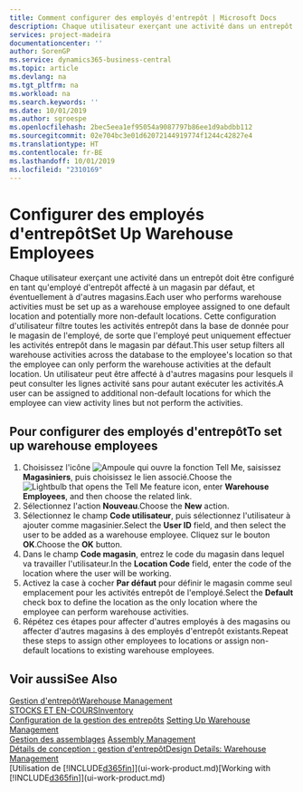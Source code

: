 ```yaml
---
title: Comment configurer des employés d'entrepôt | Microsoft Docs
description: Chaque utilisateur exerçant une activité dans un entrepôt doit être configuré en tant qu'employé d'entrepôt affecté à un magasin par défaut, et éventuellement à d'autres magasins.
services: project-madeira
documentationcenter: ''
author: SorenGP
ms.service: dynamics365-business-central
ms.topic: article
ms.devlang: na
ms.tgt_pltfrm: na
ms.workload: na
ms.search.keywords: ''
ms.date: 10/01/2019
ms.author: sgroespe
ms.openlocfilehash: 2bec5eea1ef95054a9087797b86ee1d9abdbb112
ms.sourcegitcommit: 02e704bc3e01d62072144919774f1244c42827e4
ms.translationtype: HT
ms.contentlocale: fr-BE
ms.lasthandoff: 10/01/2019
ms.locfileid: "2310169"
---
```

# <a name="set-up-warehouse-employees"></a><span data-ttu-id="0f8e5-103">Configurer des employés d'entrepôt</span><span class="sxs-lookup"><span data-stu-id="0f8e5-103">Set Up Warehouse Employees</span></span>
<span data-ttu-id="0f8e5-104">Chaque utilisateur exerçant une activité dans un entrepôt doit être configuré en tant qu'employé d'entrepôt affecté à un magasin par défaut, et éventuellement à d'autres magasins.</span><span class="sxs-lookup"><span data-stu-id="0f8e5-104">Each user who performs warehouse activities must be set up as a warehouse employee assigned to one default location and potentially more non-default locations.</span></span> <span data-ttu-id="0f8e5-105">Cette configuration d'utilisateur filtre toutes les activités entrepôt dans la base de donnée pour le magasin de l'employé, de sorte que l'employé peut uniquement effectuer les activités entrepôt dans le magasin par défaut.</span><span class="sxs-lookup"><span data-stu-id="0f8e5-105">This user setup filters all warehouse activities across the database to the employee's location so that the employee can only perform the warehouse activities at the default location.</span></span> <span data-ttu-id="0f8e5-106">Un utilisateur peut être affecté à d'autres magasins pour lesquels il peut consulter les lignes activité sans pour autant exécuter les activités.</span><span class="sxs-lookup"><span data-stu-id="0f8e5-106">A user can be assigned to additional non-default locations for which the employee can view activity lines but not perform the activities.</span></span>

## <a name="to-set-up-warehouse-employees"></a><span data-ttu-id="0f8e5-107">Pour configurer des employés d'entrepôt</span><span class="sxs-lookup"><span data-stu-id="0f8e5-107">To set up warehouse employees</span></span>  
1.  <span data-ttu-id="0f8e5-108">Choisissez l'icône ![Ampoule qui ouvre la fonction Tell Me](media/ui-search/search_small.png "Dites-moi ce que vous voulez faire"), saisissez **Magasiniers**, puis choisissez le lien associé.</span><span class="sxs-lookup"><span data-stu-id="0f8e5-108">Choose the ![Lightbulb that opens the Tell Me feature](media/ui-search/search_small.png "Tell me what you want to do") icon, enter **Warehouse Employees**, and then choose the related link.</span></span>  
2. <span data-ttu-id="0f8e5-109">Sélectionnez l'action **Nouveau**.</span><span class="sxs-lookup"><span data-stu-id="0f8e5-109">Choose the **New** action.</span></span>  
3. <span data-ttu-id="0f8e5-110">Sélectionnez le champ **Code utilisateur**, puis sélectionnez l'utilisateur à ajouter comme magasinier.</span><span class="sxs-lookup"><span data-stu-id="0f8e5-110">Select the **User ID** field, and then select the user to be added as a warehouse employee.</span></span> <span data-ttu-id="0f8e5-111">Cliquez sur le bouton **OK**.</span><span class="sxs-lookup"><span data-stu-id="0f8e5-111">Choose the **OK** button.</span></span>  
6.  <span data-ttu-id="0f8e5-112">Dans le champ **Code magasin**, entrez le code du magasin dans lequel va travailler l'utilisateur.</span><span class="sxs-lookup"><span data-stu-id="0f8e5-112">In the **Location Code** field, enter the code of the location where the user will be working.</span></span>  
7.  <span data-ttu-id="0f8e5-113">Activez la case à cocher **Par défaut** pour définir le magasin comme seul emplacement pour les activités entrepôt de l'employé.</span><span class="sxs-lookup"><span data-stu-id="0f8e5-113">Select the **Default** check box to define the location as the only location where the employee can perform warehouse activities.</span></span>  
8.  <span data-ttu-id="0f8e5-114">Répétez ces étapes pour affecter d'autres employés à des magasins ou affecter d'autres magasins à des employés d'entrepôt existants.</span><span class="sxs-lookup"><span data-stu-id="0f8e5-114">Repeat these steps to assign other employees to locations or assign non-default locations to existing warehouse employees.</span></span>  

## <a name="see-also"></a><span data-ttu-id="0f8e5-115">Voir aussi</span><span class="sxs-lookup"><span data-stu-id="0f8e5-115">See Also</span></span>  
[<span data-ttu-id="0f8e5-116">Gestion d'entrepôt</span><span class="sxs-lookup"><span data-stu-id="0f8e5-116">Warehouse Management</span></span>](warehouse-manage-warehouse.md)  
[<span data-ttu-id="0f8e5-117">STOCKS ET EN-COURS</span><span class="sxs-lookup"><span data-stu-id="0f8e5-117">Inventory</span></span>](inventory-manage-inventory.md)  
<span data-ttu-id="0f8e5-118">[Configuration de la gestion des entrepôts](warehouse-setup-warehouse.md)   </span><span class="sxs-lookup"><span data-stu-id="0f8e5-118">[Setting Up Warehouse Management](warehouse-setup-warehouse.md)   </span></span>  
<span data-ttu-id="0f8e5-119">[Gestion des assemblages](assembly-assemble-items.md)  </span><span class="sxs-lookup"><span data-stu-id="0f8e5-119">[Assembly Management](assembly-assemble-items.md)  </span></span>  
[<span data-ttu-id="0f8e5-120">Détails de conception : gestion d'entrepôt</span><span class="sxs-lookup"><span data-stu-id="0f8e5-120">Design Details: Warehouse Management</span></span>](design-details-warehouse-management.md)  
<span data-ttu-id="0f8e5-121">[Utilisation de [!INCLUDE[d365fin](includes/d365fin_md.md)]](ui-work-product.md)</span><span class="sxs-lookup"><span data-stu-id="0f8e5-121">[Working with [!INCLUDE[d365fin](includes/d365fin_md.md)]](ui-work-product.md)</span></span>  
